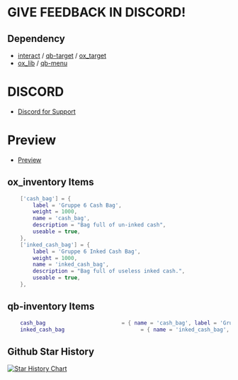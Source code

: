 # GIVE FEEDBACK IN DISCORD!

## Dependency
* [interact](https://github.com/darktrovx/interact) / [qb-target](https://github.com/qbcore-framework/qb-target) / [ox_target](https://github.com/overextended/ox_target)
* [ox_lib](https://github.com/overextended/ox_lib) / [qb-menu](https://github.com/qbcore-framework/qb-menu)
  
# DISCORD
* [Discord for Support](https://discord.gg/AS7U5GK4TE)
  
# Preview
* [Preview](https://youtu.be/ZaJHcvP2kDE)


## ox_inventory Items
```lua
	['cash_bag'] = {
    	label = 'Gruppe 6 Cash Bag',
    	weight = 1000,
		name = 'cash_bag',
		description = "Bag full of un-inked cash",
		useable = true,
    },
	['inked_cash_bag'] = {
    	label = 'Gruppe 6 Inked Cash Bag',
    	weight = 1000,
		name = 'inked_cash_bag',
		description = "Bag full of useless inked cash.",
		useable = true,
    },
```

## qb-inventory Items
```lua
	cash_bag                        = { name = 'cash_bag', label = 'Gruppe 6 Cash Bag', weight = 1000, type = 'item', image = 'cash_bag.png', unique = false, useable = false, shouldClose = false, combinable = nil, description = 'Bag full of un-inked cash' },
	inked_cash_bag                        = { name = 'inked_cash_bag', label = 'Gruppe 6 Inked Cash Bag', weight = 1000, type = 'item', image = 'inked_cash_bag.png', unique = false, useable = false, shouldClose = false, combinable = nil, description = 'Bag full of useless inked cash.' },
```

## Github Star History

[![Star History Chart](https://api.star-history.com/svg?repos=PenguScript/pengu_gruppe6delivery&type=Date)](https://star-history.com/#PenguScript/pengu_gruppe6delivery&Date)
